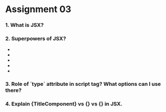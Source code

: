 # Assignment 03

<h3>1. What is JSX?</h3>
<p></p>

<h3>2. Superpowers of JSX?</h3>
<p></p>
<ul>
    <li></li>
    <li></li>
    <li></li>
    <li></li>
    <li></li>
</ul>

<h3>3. Role of `type` attribute in script tag? What options can I use there?</h3>
<p></p>
<p></p>

<h3>4. Explain {TitleComponent} vs {<TitleComponent />} vs {<TitleComponent></TitleComponent>} in JSX.</h3>
<p></p>